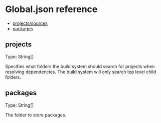 # Global.json reference

* [projects/sources](#projects)
* [packages](#packages)

<a name="projects"></a>
## projects
Type: String[]

Specifies what folders the build system should search for projects when resolving dependencies.  The build system will only search top level child folders.

<a name="packages"></a>
## packages
Type: String[]

The folder to store packages.













